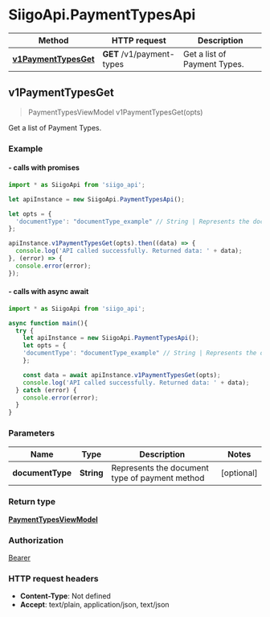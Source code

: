# SiigoApi.PaymentTypesApi

Method | HTTP request | Description
------------- | ------------- | -------------
[**v1PaymentTypesGet**](PaymentTypesApi.md#v1PaymentTypesGet) | **GET** /v1/payment-types | Get a list of Payment Types.




## v1PaymentTypesGet

> PaymentTypesViewModel v1PaymentTypesGet(opts)

Get a list of Payment Types.

### Example

#### - calls with promises

```javascript
import * as SiigoApi from 'siigo_api';

let apiInstance = new SiigoApi.PaymentTypesApi();

let opts = {
  'documentType': "documentType_example" // String | Represents the document type of payment method
};

apiInstance.v1PaymentTypesGet(opts).then((data) => {
  console.log('API called successfully. Returned data: ' + data);
}, (error) => {
  console.error(error);
});
```
#### - calls with async await

```javascript
import * as SiigoApi from 'siigo_api';

async function main(){
  try {
    let apiInstance = new SiigoApi.PaymentTypesApi();
    let opts = {
    'documentType': "documentType_example" // String | Represents the document type of payment method
    };

    const data = await apiInstance.v1PaymentTypesGet(opts);
    console.log('API called successfully. Returned data: ' + data);
  } catch (error) {
    console.error(error);
  }
}
```


### Parameters


Name | Type | Description  | Notes
------------- | ------------- | ------------- | -------------
 **documentType** | **String**| Represents the document type of payment method | [optional] 

### Return type

[**PaymentTypesViewModel**](PaymentTypesViewModel.md)

### Authorization

[Bearer](../README.md#Bearer)

### HTTP request headers

- **Content-Type**: Not defined
- **Accept**: text/plain, application/json, text/json

